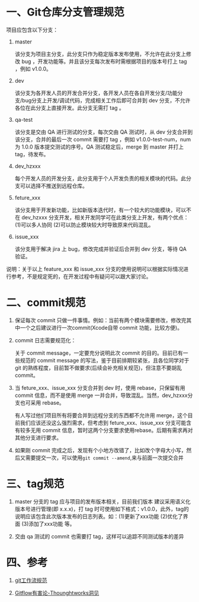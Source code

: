 # 一、Git仓库分支管理规范

项目应包含以下分支：
1. master
   
   该分支为项目主分支，此分支只作为稳定版本发布使用，不允许在此分支上修改 bug ，开发功能等。并且该分支每次发布时需根据项目的版本号打上 tag ，例如 v1.0.0。
  
1. dev

   该分支为各开发人员的开发合并分支，各开发人员在各自开发分支/功能分支/bug分支上开发/调试代码，完成相关工作后即可合并到 dev 分支，不允许各位在此分支上直接开发。此分支无需打 tag 。

1. qa-test

   该分支是交由 QA 进行测试的分支，每次交由 QA 测试时，从 dev 分支合并到该分支，合并的最后一次 commit 需要打 tag ，例如 v1.0.0-test-num，num 为 1.0.0 版本提交测试的序号。QA 测试稳定后，merge 到 master 并打上 tag，待发布。

1. dev_hzxxx

   每个开发人员的开发分支，此分支用于个人开发负责的相关模块的代码。此分支可以选择不推送到远程仓库。

1. feture_xxx

   该分支用于开发新功能，比如新版本迭代时，有一个较大的功能模块，可以不在 dev_hzxxx 分支开发，相关开发同学可在此类分支上开发，有两个优点：(1)可以多人协同 (2)可以防止模块较大时导致原来代码混乱。

1. issue_xxx

   该分支用于解决 jira 上 bug，修改完成并验证后合并到 dev 分支，等待 QA 验证。

说明：关于以上 feature_xxx 和 issue_xxx 分支的使用说明可以根据实际情况进行参考，不是规定死的，在开发过程中有疑问可以跟大家讨论。


# 二、commit规范

1. 保证每次 commit 只做一件事情。例如：当前有两个模块需要修改，修改完其中一个之后建议进行一次commit(Xcode自带 commit 功能，比较方便)。

1. commit 日志需要规范化：
   
   关于 commit message，一定要充分说明此次 commit 的目的。目前已有一些规范的 commit message 的写法，鉴于目前排期较紧张，且各位同学对于 git 的熟练程度，目前暂不做要求(后续会补充相关规范)，但注意不要胡乱 commit。

1. 当 feture_xxx、issue_xxx 分支合并到 dev 时，使用 rebase，只保留有用 commit 信息，而不是使用 merge 一并合并，导致混乱。当然，dev_hzxxx分支也可采用 rebase。

   有人写过他们项目所有将要合并到远程分支的东西都不允许用 merge，这个目前我们应该还没这么强烈需求，但考虑到 feture_xxx、issue_xxx 分支可能含有较多无用 commit 信息，暂时这两个分支要求使用rebase。后期有需求再对其他分支进行要求。
   
1. 如果刚 commit 完成之后，发现有个小地方改错了，比如改个字母大小写，然后又需要提交一次，可以使用`git commit --amend`,来与前面一次提交合并


# 三、tag规范

1. master 分支的 tag 应与项目的发布版本相关，目前我们版本 建议采用语义化版本号进行管理(即 x.x.x)，打 tag 时可使用如下格式：v1.0.0，此外，tag的说明应该包含此次版本发布的日志列表。如：(1)更新了xxx功能 (2)优化了界面 (3)添加了xxx功能 等。

1. 交由 qa 测试的 commit 也需要打 tag，这样可以追踪不同测试版本的差异
    

# 四、参考
1. [git工作流规范](https://github.com/xirong/my-git/blob/master/git-workflow-tutorial.md#开发者克隆自己fork出来的仓库)

1. [Gitflow有害论-Thounghtworks洞见](http://insights.thoughtworkers.org/gitflow-consider-harmful/?mkt_tok=eyJpIjoiT0RJd05qQmtOV0UwWVRrMCIsInQiOiJvN0dQOXFPdVpkUmtRVEZHYUZCMjRiZm1MTUFWTEl0SUFsNlU1djhTNm02cXRHSXFIdXJ3QnpWUnErNG00Z0x1NjJYQWVFSkpOcXVYaW1tZmxXRXB4SFwvT3dZOHBnNG5rNGxNb2NJMEdhSUk9In0%3D) 

